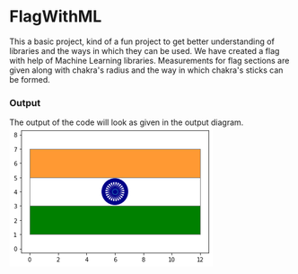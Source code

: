 # FlagWithML
This a basic project, kind of a fun project to get better understanding of libraries and the ways in which they can be used.
We have created a flag with help of Machine Learning libraries. Measurements for flag sections are given along with chakra's radius and the way in which chakra's sticks can be formed. 
### Output
The output of the code will look as given in the output diagram.
![Output Diagram](flag.png)
